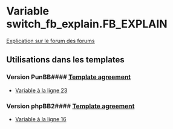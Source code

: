 # Variable switch_fb_explain.FB_EXPLAIN
[Explication sur le forum des forums](http://forum.forumactif.com/t294113-listing-des-variables#switch_fb_explain.FB_EXPLAIN)
## Utilisations dans les templates
### Version PunBB#### [Template agreement](punbb/agreement.md)
* [Variable à la ligne 23](../punbb/agreement.tpl#L23)
### Version phpBB2#### [Template agreement](subsilver/agreement.md)
* [Variable à la ligne 16](../subsilver/agreement.tpl#L16)